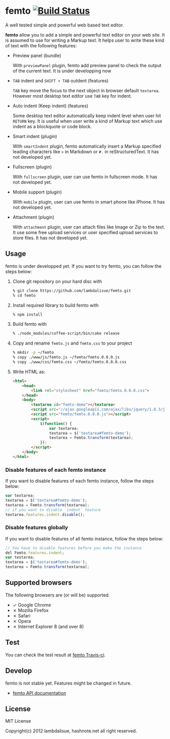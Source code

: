 femto [![Build Status](https://travis-ci.org/lambdalisue/femto.png)](https://travis-ci.org/lambdalisue/femto)
================================================================================

A well tested simple and powerful web based text editor.

**femto** allow you to add a simple and powerful text editor on your web site.
It is assumed to use for writing a Markup text.
It helps user to write these kind of text with the following features:

-   Preview panel (bundle)

    With `previewPanel` plugin, femto add preview panel to check the output of
    the current text.
    It is under developping now

-   `TAB` indent and `SHIFT + TAB` outdent (features)

    `TAB` key move the focus to the next object in browser default `textarea`.
    However most desktop text editor use `TAB` key for indent.

-   Auto indent (Keep indent) (features)

    Some desktop text editor automatically keep indent level when user hit
    `RETURN` key. It is useful when user write a kind of Markup text which use
    indent as a blockquote or code block.

-   Smart indent (plugin)

    With `smartIndent` plugin, femto automatically insert a Markup specified
    leading characters like `>` in Markdown or `#.` in reStructuredText.
    It has not developed yet.

-   Fullscreen (plugin)

    With `fullscreen` plugin, user can use femto in fullscreen mode.
    It has not developed yet.

-   Mobile support (plugin)

    With `mobile` plugin, user can use femto in smart phone like iPhone.
    It has not developed yet.

-   Attachment (plugin)

    With `attachment` plugin, user can attach files like Image or Zip to the
    text. It use some free upload services or user specified upload services to
    store files.
    It has not developed yet.

Usage
--------------------------------------------------------------------------------
femto is under developped yet. If you want to try femto, you can follow the
steps below:

1.  Clone git repository on your hard disc with


    ```sh
    % git clone https://github.com/lambdalisue/femto.git
    % cd femto
    ```

2.  Install required library to build femto with

    ```sh
    % npm install
    ```

3.  Build femto with

    ```sh
    % ./node_modules/coffee-script/bin/cake release
    ```

4.  Copy and rename `femto.js` and `femto.css` to your project

    ```sh
    % mkdir -p ~/femto
    % copy ./www/js/femto.js ~/femto/femto.0.0.0.js
    % copy ./www/css/femto.css ~/femto/femto.0.0.0.css
    ```

5.  Write HTML as:

    ```html
    <html>
        <head>
            <link rel="stylesheet" href="femto/femto.0.0.0.css">
        </head>
        <body>
            <textarea id="femto-demo"></textarea>
            <script src="//ajax.googleapis.com/ajax/libs/jquery/1.8.3/jquery.min.js"></script>
            <script src="femto/femto.0.0.0.js"></script>
            <script>
                $(function() {
                    var textarea;
                    textarea = $('textarea#femto-demo');
                    textarea = Femto.transform(textarea);
                });
            </script>
        </body>
    </html>
    ```

### Disable features of each femto instance

If you want to disable features of each femto instance, follow the steps below:

```javascript
var textarea;
textarea = $('textarea#femto-demo');
textarea = Femto.transform(textarea);
// if you want to disable `indent` feature
textarea.features.indent.disable();
```

### Disable features globally

If you want to disable features of all femto instance, follow the steps below:

```javascript
// You have to disable features before you make the instance
del Femto.features.indent;
var textarea;
textarea = $('textarea#femto-demo');
textarea = Femto.transform(textarea);
```

Supported browsers
--------------------------------------------------------------------------------
The following browsers are (or will be) supported.

- &#x2713; Google Chrome
- &#x2717; Mozilla Firefox
- &#x2717; Safari
- &#x2717; Opera
- &#x2717; Internet Explorer 8 (and over 8)

Test
--------------------------------------------------------------------------------
You can check the test result at
[femto Travis-ci](https://travis-ci.org/lambdalisue/femto).

Develop
--------------------------------------------------------------------------------
femto is not stable yet. Features might be changed in future.

- [femto API documentation](http://coffeedoc.info/github/lambdalisue/femto/master/)

License
--------------------------------------------------------------------------------
MIT License

Copyright(c) 2012 lambdalisue, hashnote.net all right reserved.
